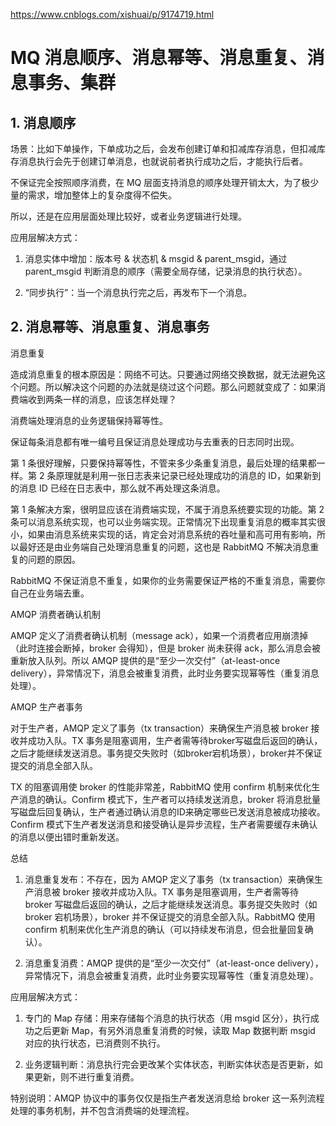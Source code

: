 https://www.cnblogs.com/xishuai/p/9174719.html

# MQ 消息顺序、消息幂等、消息重复、消息事务、集群  

## 1. 消息顺序  
场景：比如下单操作，下单成功之后，会发布创建订单和扣减库存消息，但扣减库存消息执行会先于创建订单消息，也就说前者执行成功之后，才能执行后者。  

不保证完全按照顺序消费，在 MQ 层面支持消息的顺序处理开销太大，为了极少量的需求，增加整体上的复杂度得不偿失。  

所以，还是在应用层面处理比较好，或者业务逻辑进行处理。  

应用层解决方式：  

1. 消息实体中增加：版本号 & 状态机 & msgid & parent_msgid，通过 parent_msgid 判断消息的顺序（需要全局存储，记录消息的执行状态）。  

2. “同步执行”：当一个消息执行完之后，再发布下一个消息。

## 2. 消息幂等、消息重复、消息事务
消息重复

造成消息重复的根本原因是：网络不可达。只要通过网络交换数据，就无法避免这个问题。所以解决这个问题的办法就是绕过这个问题。那么问题就变成了：如果消费端收到两条一样的消息，应该怎样处理？

消费端处理消息的业务逻辑保持幂等性。

保证每条消息都有唯一编号且保证消息处理成功与去重表的日志同时出现。

第 1 条很好理解，只要保持幂等性，不管来多少条重复消息，最后处理的结果都一样。第 2 条原理就是利用一张日志表来记录已经处理成功的消息的 ID，如果新到的消息 ID 已经在日志表中，那么就不再处理这条消息。

第 1 条解决方案，很明显应该在消费端实现，不属于消息系统要实现的功能。第 2 条可以消息系统实现，也可以业务端实现。正常情况下出现重复消息的概率其实很小，如果由消息系统来实现的话，肯定会对消息系统的吞吐量和高可用有影响，所以最好还是由业务端自己处理消息重复的问题，这也是 RabbitMQ 不解决消息重复的问题的原因。

RabbitMQ 不保证消息不重复，如果你的业务需要保证严格的不重复消息，需要你自己在业务端去重。

AMQP 消费者确认机制

AMQP 定义了消费者确认机制（message ack），如果一个消费者应用崩溃掉（此时连接会断掉，broker 会得知），但是 broker 尚未获得 ack，那么消息会被重新放入队列。所以 AMQP 提供的是“至少一次交付”（at-least-once delivery），异常情况下，消息会被重复消费，此时业务要实现幂等性（重复消息处理）。

AMQP 生产者事务

对于生产者，AMQP 定义了事务（tx transaction）来确保生产消息被 broker 接收并成功入队。TX 事务是阻塞调用，生产者需等待broker写磁盘后返回的确认，之后才能继续发送消息。事务提交失败时（如broker宕机场景），broker并不保证提交的消息全部入队。

TX 的阻塞调用使 broker 的性能非常差，RabbitMQ 使用 confirm 机制来优化生产消息的确认。Confirm 模式下，生产者可以持续发送消息，broker 将消息批量写磁盘后回复确认，生产者通过确认消息的ID来确定哪些已发送消息被成功接收。Confirm 模式下生产者发送消息和接受确认是异步流程，生产者需要缓存未确认的消息以便出错时重新发送。

总结
1. 消息重复发布：不存在，因为 AMQP 定义了事务（tx transaction）来确保生产消息被 broker 接收并成功入队。TX 事务是阻塞调用，生产者需等待 broker 写磁盘后返回的确认，之后才能继续发送消息。事务提交失败时（如 broker 宕机场景），broker 并不保证提交的消息全部入队。RabbitMQ 使用 confirm 机制来优化生产消息的确认（可以持续发布消息，但会批量回复确认）。

2. 消息重复消费：AMQP 提供的是“至少一次交付”（at-least-once delivery），异常情况下，消息会被重复消费，此时业务要实现幂等性（重复消息处理）。

应用层解决方式：

1. 专门的 Map 存储：用来存储每个消息的执行状态（用 msgid 区分），执行成功之后更新 Map，有另外消息重复消费的时候，读取 Map 数据判断 msgid 对应的执行状态，已消费则不执行。

2. 业务逻辑判断：消息执行完会更改某个实体状态，判断实体状态是否更新，如果更新，则不进行重复消费。

特别说明：AMQP 协议中的事务仅仅是指生产者发送消息给 broker 这一系列流程处理的事务机制，并不包含消费端的处理流程。